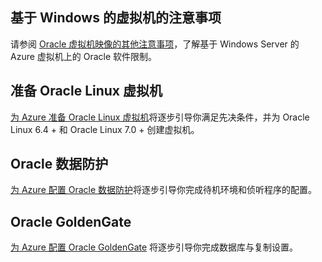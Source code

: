 ## 基于 Windows 的虚拟机的注意事项

请参阅 [Oracle 虚拟机映像的其他注意事项](../articles/virtual-machines/virtual-machines-windows-classic-oracle-considerations.md)，了解基于 Windows Server 的 Azure 虚拟机上的 Oracle 软件限制。

## 准备 Oracle Linux 虚拟机

[为 Azure 准备 Oracle Linux 虚拟机](../articles/virtual-machines/virtual-machines-linux-prepare-oracle.md)将逐步引导你满足先决条件，并为 Oracle Linux 6.4 + 和 Oracle Linux 7.0 + 创建虚拟机。

## Oracle 数据防护

[为 Azure 配置 Oracle 数据防护](../articles/virtual-machines/virtual-machines-windows-classic-configure-oracle-data-guard.md)将逐步引导你完成待机环境和侦听程序的配置。

## Oracle GoldenGate

[为 Azure 配置 Oracle GoldenGate](../articles/virtual-machines/virtual-machines-windows-classic-configure-oracle-goldengate.md) 将逐步引导你完成数据库与复制设置。
